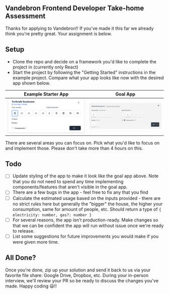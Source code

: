 ## Vandebron Frontend Developer Take-home Assessment
Thanks for applying to Vandebron!! If you've made it this far we already think you're pretty great. Your assignment is below.

## Setup
- Clone the repo and decide on a framework you'd like to complete the project in (currently only React)
- Start the project by following the "Getting Started" instructions in the example project. Compare what your app looks like now with the desired app shown below.

<table>
  <thead>
    <tr>
      <th>Example Starter App</th>
      <th>Goal App</th>
    </tr>
  </thead>
  <tr>
    <td><img src="./web/starter-app.png" alt="Starter app" width="500"/></td>
    <td><img src="./web/goal-app.png" alt="Goal app" width="500"/></td>
  </tr>
</table>


There are several areas you can focus on. Pick what you'd like to focus on and implement those. Please don't take more than 4 hours on this.

## Todo
- [ ] Update styling of the app to make it look like the goal app above. Note that you do not need to spend any time implementing components/features that aren't visible in the goal app.
- [ ] There are a few bugs in the app - feel free to fix any that you find
- [ ] Calculate the estimated usage based on the inputs provided - there are no strict rules here but generally the "bigger" the house, the higher your consumption, same for amount of people, etc. Should return a type of `{ electricity: number, gas?: number }`
- [ ] For several reasons, the app isn't production-ready. Make changes so that we can be confident the app will run without issue once we're ready to release.
- [ ] List some suggestions for future improvements you would make if you were given more time.

## All Done?
Once you're done, zip up your solution and send it back to us via your favorite file share: Google Drive, Dropbox, etc. During your in-person interview, we'll review your PR so be ready to discuss the changes you've made. Happy coding 😃!!